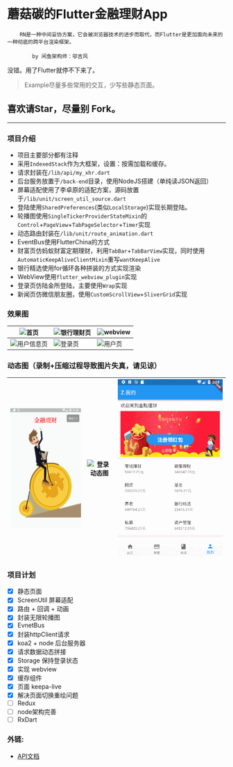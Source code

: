 # 蘑菇碳的Flutter金融理财App

```
    RN是一种中间妥协方案，它会被浏览器技术的进步而取代，而Flutter是更加面向未来的一种彻底的跨平台渲染框架。

        by 闲鱼架构师：邬吉风
```

没错。用了Flutter就停不下来了。

> Example尽量多些常用的交互，少写些静态页面。

## 喜欢请Star，尽量别 Fork。

***

### 项目介绍

* 项目主要部分都有注释
* 采用`IndexedStack`作为大框架，设置：按需加载和缓存。
* 请求封装在`/lib/api/my_xhr.dart`
* 后台服务放置于`/back-end`目录，使用NodeJS搭建（单纯读JSON返回）
* 屏幕适配使用了李卓原的适配方案，源码放置于`/lib/unit/screen_util_source.dart`
* 登陆使用`SharedPreferences`(类似`LocalStorage`)实现长期登陆。
* 轮播图使用`SingleTickerProviderStateMixin`的`Control`+`PageView`+`TabPageSelector`+`Timer`实现
* 动态路由封装在`/lib/unit/route_animation.dart`
* EventBus使用FlutterChina的方式
* 财富页仿蚂蚁财富定期理财，利用`TabBar`+`TabBarView`实现，同时使用`AutomaticKeepAliveClientMixin`重写`wantKeepAlive`
* 银行精选使用for循环各种拼装的方式实现渲染
* WebView使用`flutter_webview_plugin`实现
* 登录页仿陆金所登陆，主要使用`Wrap`实现
* 新闻页仿微信朋友圈，使用`CustomScrollView`+`SliverGrid`实现

### 效果图

 | ![首页](preview/home_page.png)    | ![银行理财页](preview/bank_section.png) | ![webview](preview/webview.png) |
| ---------------------------------------- | --------------------------------- | --------------------------------------- |
| ![用户信息页](preview/customer_page.png) | ![登录页](preview/login_page.png) | ![用户页](preview/account_page.png) | 

### 动态图（录制+压缩过程导致图片失真，请见谅）

| ![欢迎图](preview/welcome.gif)   | ![登录动态图](preview/news.gif) | ![登录动态图](preview/login.gif) |
| ---------------------------------------- | ---------------------------------------- | --------------------------- |


### 项目计划
* [x] 静态页面
* [x] ScreenUtil 屏幕适配
* [x] 路由 + 回调 + 动画
* [x] 封装无限轮播图
* [x] EvnetBus
* [x] 封装httpClient请求
* [x] koa2 + node 后台服务器
* [x] 请求数据动态拼接
* [x] Storage 保持登录状态
* [x] 实现 webview
* [x] 缓存组件
* [x] 页面 keepa-live
* [x] 解决页面切换重绘问题
* [ ] Redux
* [ ] node架构完善
* [ ] RxDart

### 外链:
- [API文档](https://flutter.io/docs/get-started/codelab)
